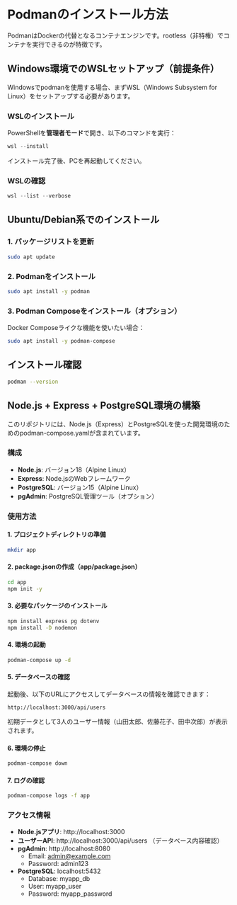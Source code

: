 # Podmanのインストール方法

PodmanはDockerの代替となるコンテナエンジンです。rootless（非特権）でコンテナを実行できるのが特徴です。

## Windows環境でのWSLセットアップ（前提条件）

Windowsでpodmanを使用する場合、まずWSL（Windows Subsystem for Linux）をセットアップする必要があります。

### WSLのインストール
PowerShellを**管理者モード**で開き、以下のコマンドを実行：
```powershell
wsl --install
```

インストール完了後、PCを再起動してください。

### WSLの確認
```powershell
wsl --list --verbose
```

## Ubuntu/Debian系でのインストール

### 1. パッケージリストを更新
```bash
sudo apt update
```

### 2. Podmanをインストール
```bash
sudo apt install -y podman
```

### 3. Podman Composeをインストール（オプション）
Docker Composeライクな機能を使いたい場合：
```bash
sudo apt install -y podman-compose
```

## インストール確認
```bash
podman --version
```

## Node.js + Express + PostgreSQL環境の構築

このリポジトリには、Node.js（Express）とPostgreSQLを使った開発環境のためのpodman-compose.yamlが含まれています。

### 構成
- **Node.js**: バージョン18（Alpine Linux）
- **Express**: Node.jsのWebフレームワーク
- **PostgreSQL**: バージョン15（Alpine Linux）
- **pgAdmin**: PostgreSQL管理ツール（オプション）

### 使用方法

#### 1. プロジェクトディレクトリの準備
```bash
mkdir app
```

#### 2. package.jsonの作成（app/package.json）
```bash
cd app
npm init -y
```

#### 3. 必要なパッケージのインストール
```bash
npm install express pg dotenv
npm install -D nodemon
```

#### 4. 環境の起動
```bash
podman-compose up -d
```

#### 5. データベースの確認
起動後、以下のURLにアクセスしてデータベースの情報を確認できます：
```
http://localhost:3000/api/users
```
初期データとして3人のユーザー情報（山田太郎、佐藤花子、田中次郎）が表示されます。

#### 6. 環境の停止
```bash
podman-compose down
```

#### 7. ログの確認
```bash
podman-compose logs -f app
```

### アクセス情報
- **Node.jsアプリ**: http://localhost:3000
- **ユーザーAPI**: http://localhost:3000/api/users （データベース内容確認）
- **pgAdmin**: http://localhost:8080
  - Email: admin@example.com
  - Password: admin123
- **PostgreSQL**: localhost:5432
  - Database: myapp_db
  - User: myapp_user
  - Password: myapp_password